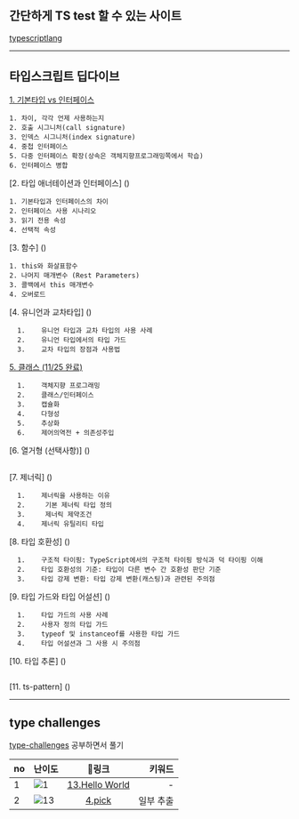 ## 간단하게 TS test 할 수 있는 사이트
[typescriptlang](https://www.typescriptlang.org/play)

---
## 타입스크립트 딥다이브
[1.	기본타입 vs 인터페이스](https://github.com/KoGaYoung/TS-study/blob/main/%ED%83%80%EC%9E%85%20vs%20%EC%9D%B8%ED%84%B0%ED%8E%98%EC%9D%B4%EC%8A%A4.md)
~~~
1. 차이, 각각 언제 사용하는지
2. 호출 시그니처(call signature)
3. 인덱스 시그니처(index signature)
4. 중첩 인터페이스
5. 다중 인터페이스 확장(상속은 객체지향프로그래밍쪽에서 학습)
6. 인터페이스 병합
~~~
[2.	타입 애너테이션과 인터페이스] ()
~~~
1. 기본타입과 인터페이스의 차이
2. 인터페이스 사용 시나리오
3. 읽기 전용 속성
4. 선택적 속성
~~~
[3.	함수] ()
~~~
1. this와 화살표함수
2. 나머지 매개변수 (Rest Parameters)
3. 콜백에서 this 매개변수
4. 오버로드
~~~
[4.	유니언과 교차타입] ()
~~~
  1.	유니언 타입과 교차 타입의 사용 사례
  2.	유니언 타입에서의 타입 가드
  3.	교차 타입의 장점과 사용법
~~~
[5.	클래스 (11/25 완료)](https://github.com/KoGaYoung/TS-study/blob/main/%ED%81%B4%EB%9E%98%EC%8A%A4%EC%99%80%20%EC%9D%B8%ED%84%B0%ED%8E%98%EC%9D%B4%EC%8A%A4.md)
~~~
  1.	객체지향 프로그래밍
  2.	클래스/인터페이스
  3.	캡슐화
  4.	다형성
  5.	추상화
  6.	제어의역전 + 의존성주입
~~~
[6.	열거형 (선택사항)] ()
~~~
~~~
[7.	제너릭] ()
~~~
  1.	제너릭을 사용하는 이유
  2.	 기본 제너릭 타입 정의
  3.	 제너릭 제약조건
  4.	제너릭 유틸리티 타입
~~~
[8.	타입 호환성] ()
~~~
  1.	구조적 타이핑: TypeScript에서의 구조적 타이핑 방식과 덕 타이핑 이해
  2.	타입 호환성의 기준: 타입이 다른 변수 간 호환성 판단 기준
  3.	타입 강제 변환: 타입 강제 변환(캐스팅)과 관련된 주의점
~~~
[9.	타입 가드와 타입 어설션] ()
~~~
  1.	타입 가드의 사용 사례
  2.	사용자 정의 타입 가드
  3.	typeof 및 instanceof를 사용한 타입 가드
  4.	타입 어설션과 그 사용 시 주의점
~~~
[10.	타입 추론] ()

~~~
~~~

[11. ts-pattern] ()

---

## type challenges 
[type-challenges](https://github.com/type-challenges/type-challenges) 공부하면서 풀기


|no|난이도|링크|키워드|
|---|:---|:---:|---:|
|1|<img src="https://img.shields.io/badge/warm--up-1-teal" alt="1"/> | [13.Hello World](./challenge/13-hello-world.md) | - |
|2|<img src="https://img.shields.io/badge/easy-4-7aad0c" alt="13"/>|[4.pick](./challenge/4-pick.md)|일부 추출|



